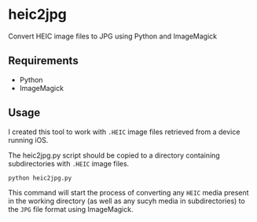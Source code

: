 # heic2jpg
Convert HEIC image files to JPG using Python and ImageMagick

## Requirements
- Python
- ImageMagick

## Usage
I created this tool to work with `.HEIC` image files retrieved from a device running iOS.

The heic2jpg.py script should be copied to a directory containing subdirectories with `.HEIC` image files.

```
python heic2jpg.py
```

This command will start the process of converting any `HEIC` media present in the working directory (as well as any sucyh media in subdirectories) to the `JPG` file format using ImageMagick.
